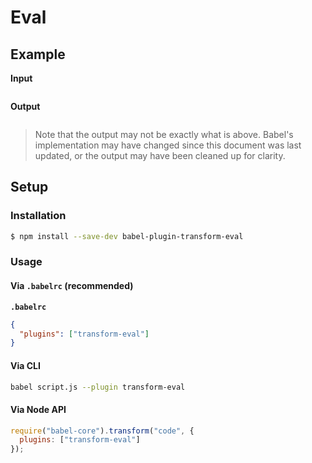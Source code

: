 # Eval

## Example

**Input**

```js
```

**Output**

```js
```

> Note that the output may not be exactly what is above. Babel's implementation
> may have changed since this document was last updated, or the output may have
> been cleaned up for clarity.

## Setup

### Installation

```sh
$ npm install --save-dev babel-plugin-transform-eval
```

### Usage

#### Via `.babelrc` (recommended)

**`.babelrc`**

```json
{
  "plugins": ["transform-eval"]
}
```

#### Via CLI

```sh
babel script.js --plugin transform-eval
```

#### Via Node API

```js
require("babel-core").transform("code", {
  plugins: ["transform-eval"]
});
```

